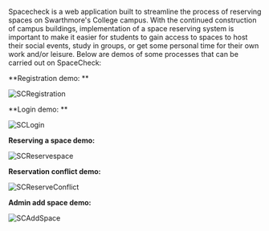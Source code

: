 Spacecheck is a web application built to streamline the process of reserving spaces on Swarthmore's College campus. With the continued construction of campus buildings, implementation of a space reserving system is important to make it easier for students to gain access to spaces to host their social events, study in groups, or get some personal time for their own work and/or leisure. Below are demos of some processes that can be carried out on SpaceCheck:

**Registration demo:
**

![SCRegistration](https://github.com/user-attachments/assets/0b122de4-8255-4b18-9600-224d9df03aa8)



**Login demo:
**

![SCLogin](https://github.com/user-attachments/assets/5f45572f-ffdf-4f07-8508-f8f87f74fef8)


**Reserving a space demo:**


![SCReservespace](https://github.com/user-attachments/assets/1b6acb29-f84b-4073-802d-824b5a42a2d7)


**Reservation conflict demo:**


![SCReserveConflict](https://github.com/user-attachments/assets/93f60e10-6400-4131-a269-a75f0a995060)


**Admin add space demo:**


![SCAddSpace](https://github.com/user-attachments/assets/76b75983-4a2d-4bd6-8d58-a1b3119acbb9)

